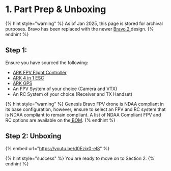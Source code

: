 # 1. Part Prep & Unboxing

{% hint style="warning" %}
As of Jan 2025, this page is stored for archival purposes. Bravo has been replaced with the newer [Bravo 2 ](../../bravo-v2/)design.
{% endhint %}

## Step 1:

Ensure you have sourced the following:

* [ARK FPV Flight Controller](https://arkelectron.com/product/ark-fpv-flight-controller/)
* [ARK 4 in 1 ESC](https://arkelectron.com/product/ark-4in1-esc/)
* [ARK GPS](https://arkelectron.com/product/ark-gps/)
* An FPV System of your choice (Camera and VTX)
* An RC System of your choice (Receiver and TX Handset)

{% hint style="warning" %}
Genesis Bravo FPV drone is NDAA compliant in its base configuration, however, ensure to select an FPV and RC system that is NDAA compliant to remain compliant.  A list of NDAA Compliant FPV and RC options are available on the[ BOM](../bom-archived.md).
{% endhint %}

## Step 2: Unboxing

{% embed url="https://youtu.be/d0Ezix0-eI8" %}

{% hint style="success" %}
You are ready to move on to Section 2.
{% endhint %}


